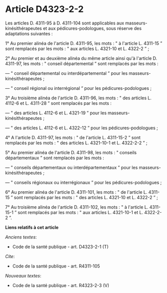 # Article D4323-2-2

Les articles D. 4311-95 à D. 4311-104 sont applicables aux masseurs-kinésithérapeutes et aux pédicures-podologues, sous
réserve des adaptations suivantes : 

1° Au premier alinéa de l'article D. 4311-95, les mots : " à l'article L. 4311-15 ” sont remplacés par les mots : " aux
articles L. 4321-10 et L. 4322-2 ” ; 

2° Au premier et au deuxième alinéa du même article ainsi qu'à l'article D. 4311-97, les mots : " conseil départemental ”
sont remplacés par les mots : 

― " conseil départemental ou interdépartemental ” pour les masseurs-kinésithérapeutes ; 

― " conseil régional ou interrégional ” pour les pédicures-podologues ; 

3° Au troisième alinéa de l'article D. 4311-96, les mots : " des articles L. 4112-6 et L. 4311-28 ” sont remplacés par les
mots : 

― " des articles L. 4112-6 et L. 4321-19 ” pour les masseurs-kinésithérapeutes ; 

― " des articles L. 4112-6 et L. 4322-12 ” pour les pédicures-podologues ; 

4° A l'article D. 4311-97, les mots : " de l'article L. 4311-15-2 ” sont remplacés par les mots : " des articles L. 4321-10-1
et L. 4322-2-2 ” ; 

5° Au premier alinéa de l'article D. 4311-98, les mots : " conseils départementaux ” sont remplacés par les mots : 

― " conseils départementaux ou interdépartementaux ” pour les masseurs-kinésithérapeutes ; 

― " conseils régionaux ou interrégionaux ” pour les pédicures-podologues ; 

6° Au premier alinéa de l'article D. 4311-101, les mots : " de l'article L. 4311-15 ” sont remplacés par les mots : " des
articles L. 4321-10 et L. 4322-2 ” ; 

7° Au troisième alinéa de l'article D. 4311-102, les mots : " à l'article L. 4311-15-1 ” sont remplacés par les mots : " aux
articles L. 4321-10-1 et L. 4322-2-2 ”.

**Liens relatifs à cet article**

_Anciens textes_:

  - Code de la santé publique - art. D4323-2-1 (T)

_Cite_:

  - Code de la santé publique - art. R4311-105

_Nouveaux textes_:

  - Code de la santé publique - art. R4323-2-3 (V)
